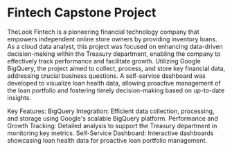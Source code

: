 # Fintech Capstone Project
TheLook Fintech is a pioneering financial technology company that empowers independent online store owners by providing inventory loans. As a cloud data analyst, this project was focused on enhancing data-driven decision-making within the Treasury department, enabling the company to effectively track performance and facilitate growth. Utilizing Google BigQuery, the project aimed to collect, process, and store key financial data, addressing crucial business questions. A self-service dashboard was developed to visualize loan health data, allowing proactive management of the loan portfolio and fostering timely decision-making based on up-to-date insights.

Key Features:
BigQuery Integration: Efficient data collection, processing, and storage using Google's scalable BigQuery platform.
Performance and Growth Tracking: Detailed analysis to support the Treasury department in monitoring key metrics.
Self-Service Dashboard: Interactive dashboards showcasing loan health data for proactive loan portfolio management.
